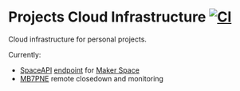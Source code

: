 # Projects Cloud Infrastructure [![CI](https://github.com/DanNixon/projects-cloud-infra/actions/workflows/ci.yml/badge.svg)](https://github.com/DanNixon/projects-cloud-infra/actions/workflows/ci.yml)

Cloud infrastructure for personal projects.

Currently:

- [SpaceAPI](https://spaceapi.io/) [endpoint](https://spaceapi.makerspace.org.uk/) for [Maker Space](https://www.makerspace.org.uk/)
- [MB7PNE](https://ukrepeater.net/my_repeater.php?id=4868) remote closedown and monitoring
